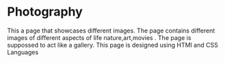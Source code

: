 # Photography
This a  page that showcases different images.
The page contains different images of different aspects of life nature,art,movies .
The page is suppossed to act like a gallery.
This page is designed using HTMl and CSS Languages
